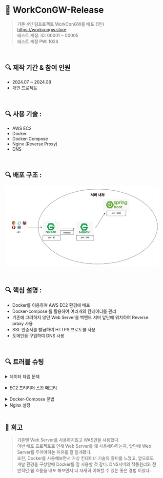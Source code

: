 # 📌 WorkConGW-Release
>기존 4인 팀프로젝트 WorkConGW를 배포 (1인)  
> https://workcongw.store  
> 테스트 계정: ID: 00001 ~ 00005  
> 테스트 계정 PW: 1024

<br>

## 🔍 제작 기간 & 참여 인원
- 2024.07 ~ 2024.08
- 개인 프로젝트

<br>

## 🔍 사용 기술 :
- AWS EC2
- Docker
- Docker-Compose
- Nginx (Reverse Proxy)
- DNS

<br>

## 🔍 배포 구조 :
![img_2.png](img_2.png)

<br>


## 🔍 핵심 설명 :
- Docker를 이용하여 AWS EC2 환경에 배포
- Docker-compose 를 활용하여 여러개의 컨테이너를 관리
- 기존에 고려하지 않던 Web Server를 백엔드 서버 앞단에 위치하여 Reverse proxy 사용
- SSL 인증서를 발급하여 HTTPS 프로토콜 사용
- 도메인을 구입하여 DNS 사용

<br>


## 🔍 트러블 슈팅
<details>
 <summary>데이터 타입 문제</summary>
 <blockquote>
기존 데이터베이스에서 CHAR 타입을 사용하는 컬럼이 많았다. <br>
CHAR 타입은 고정길이 문자형이라 빈 문자열은 공백으로 채워지는 문제로 Mybatis에서 제대로 인식을 하지 못해서 VARCHAR2 타입으로 변경했다.
 </blockquote>
</details>

<br>

<details>
<summary>EC2 프리티어 스왑 메모리</summary>
 <blockquote>
이번 프로젝트에서 AWS EC2 프리티어를 사용했다.<br>
프리티어 에서는 램 용량이 1GB가 제공되는데, 나는 EC2 인스턴스에 Docker로 환경을 구성했더니<br>
1GB 램으로는 버티질 못해서 인스턴스가 꺼지는 문제가 있었고, 이를 위해 EC2 인스턴스에 메모리 스왑 2GB를 할당했다<br>
메모리 용량 부족으로 인스턴스가 꺼지는 이슈를 해결할 수 있었다.
 </blockquote>
</details>

<br>

<details>
<summary>Docker-Compose 문법</summary>
 <blockquote>
기존 Docker를 사용하면서 Docker Image를 Pull 받고,<br>
Docker run 명령어를 통해 컨테이너를 관리 했다.<br>
하지만 이번 프로젝트로 여러개의 컨테이너를 관리해야 했고,<br>
일일히 Docker run 명령어를 통해 관리하기 어려웠다.<br>
Docker-Compose 기술을 사용했고, Spring Boot는 개인 Docker hun에 Push 했다.<br>
Docker-Compose 문법으로 여러개의 컨테이너를 관리할 수 있었다.<br>
 </blockquote>
</details>

<details>
 <summary>Nginx 설정 </summary>
   upstream backend {
        server workcongw-app:8080; 
        # docker 를 사용하지 않는다면 localhost:3000 (웹서버 주소)
        # docker 를 사용한다면 실행중인 웹 서버 컨테이너 이름 또는
        # docker 를 사용한다면 172.17.0.1
}

# http로 요청이 왔을때 서버 블록
server { 
    listen 80;
    server_name workcongw.store # 도메인 이름 또는 IP
    server_tokens off;



    location /.well-known/acme-challenge/ { # HTTP를 위한 SSL 인증서 설정
        allow all;
        root /var/www/certbot;
    }

     location / { # http로 요청이 왔을때 https로 리다이렉트
                return 301 https://$host$request_uri;
        }
}

# https로 요청이 왔을떄 서버블록.
server { 
        listen 443 ssl;
        server_name workcongw.store
        server_tokens off;

        ssl_certificate /etc/letsencrypt/live/workcongw.store/fullchain.pem;
        ssl_certificate_key /etc/letsencrypt/live/workcongw.store/privkey.pem;
        include /etc/letsencrypt/options-ssl-nginx.conf;
        ssl_dhparam /etc/letsencrypt/ssl-dhparams.pem;


        # workcongw.store 로 요청이 왔을때 로그인 폼으로 가기위한 리다이렉트 설정.
        location = / {
        return 301 /WorkConGW/common/loginForm;
         }

        # 모든 경로로 오는 요청을 upstream의 backend 경로로 포워딩.
         location / {
        proxy_pass http://backend;
        proxy_set_header Host $host;
        proxy_set_header X-Real-IP $remote_addr;
        proxy_set_header X-Forwarded-For $proxy_add_x_forwarded_for;
        proxy_set_header X-Forwarded-Proto $scheme;
         }



        }

        # www로 오는 요청을 www가 없는 경로로 리다이렉트를 위한 설정.
        server {
    listen 443 ssl;
    server_name www.workcongw.store;


    ssl_certificate /etc/letsencrypt/live/workcongw.store/fullchain.pem;
    ssl_certificate_key /etc/letsencrypt/live/workcongw.store/privkey.pem;

    return 301 https://workcongw.store$request_uri;
}


</details>

<br>

## 📝 회고
> 기존엔 Web Server를 사용하지않고 WAS만을 사용했다.  
> 이번 배포 프로젝트로 인해 Web Server를 왜 사용해야하는지, 앞단에 Web Server를 두어야하는 이유를 잘 알게됐다.  
> 또한, Docker를 사용해보면서 가상 컨테이너 기술의 흥미를 느꼈고, 앞으로도 개발 환경을 구성할때 Docker를 잘 사용할 것 같다.
> DNS서버의 작동원리와 전반적인 웹 흐름을 배포 해보면서 더 자세히 이해할 수 있는 좋은 경험 이였다.
